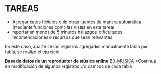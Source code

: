 # TAREA5
- Agregar datos ficticios o de otras fuentes de manera automática (mediante funciones como las vistas en esta tarea)
- reportar en menos de 5 minutos hallazgos, dificultades, recomendaciones o recursos que sean relevantes

En este caso, aparte de los registros agregados manualmente tabla por tabla, se realizó el ejercicio

**Base de datos de un reproductor de música online**
[BD_MUSICA](./BD%20musica.sql)
*Continua en modificación de algunos registros y/o campos de cada tabla